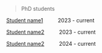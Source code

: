 > PhD students

[Student name1](https://cathytjc.github.io/people/)&nbsp;&nbsp;&nbsp;&nbsp;&nbsp;&nbsp;&nbsp;&nbsp;&nbsp;&nbsp;2023 - current

[Student name2](https://cathytjc.github.io/people/)&nbsp;&nbsp;&nbsp;&nbsp;&nbsp;&nbsp;&nbsp;&nbsp;&nbsp;&nbsp;2023 - current

[Student name2](https://cathytjc.github.io/people/)&nbsp;&nbsp;&nbsp;&nbsp;&nbsp;&nbsp;&nbsp;&nbsp;&nbsp;&nbsp;2024 - current